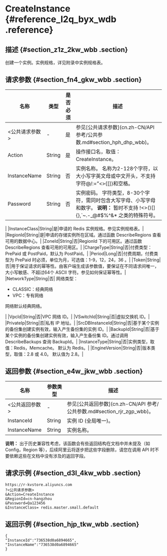 # CreateInstance {#reference_l2q_byx_wdb .reference}

## 描述 {#section_z1z_2kw_wbb .section}

创建一个实例。实例规格，详见附录中实例规格表。

## 请求参数 {#section_fn4_gkw_wbb .section}

|名称|类型|是否必须|描述|
|--|--|----|--|
|<公共请求参数\>|-|是|参见[公共请求参数](cn.zh-CN/API 参考/公共参数.md#section_hph_dhp_wbb)。|
|Action|String|是|操作接口名，取值：CreateInstance。|
|InstanceName|String|否|实例名称。 名称为2-128个字符，以大小写字英文母或中文开头，不支持字符@/:=”<\>\{\[\]\}和空格。|
|Password|String|否|实例密码。 字符类型，8-30个字符，需同时包含大写字母、小写字母和数字。 **说明：** 暂时不支持 !<\>\(\)\[\]\{\},\`~.-\_@\#$%^&\* 之类的特殊符号。

|
|InstanceClass|String|是|申请的 Redis 实例规格。参见实例规格表。|
|RegionId|String|是|申请的存储实例所在区域。通过函数 DescribeRegions 查看可用的数据中心。|
|ZoneId|String|否|RegionId 下的可用区。通过函数 DescribeRegions 查看可用的可用区。|
|ChargeType|String|否|付费类型：PrePaid 或 PostPaid，默认为 PostPaid。|
|Period|Long|否|付费周期，付费类型为 PrePaid 时必须，单位为月，可选值：1-9，12，24，36 。|
|Token|String|否|用于保证请求的幂等性。由客户端生成该参数值，要保证在不同请求间唯一，大小写敏感、不超过64个 ASCII 字符。参见如何保证幂等性。|
|NetworkType|String|否| 网络类型：

 -   CLASSIC：经典网络
-   VPC：专有网络

 网络默认经典网络。

 |
|VpcId|String|否|VPC 网络 ID。|
|VSwitchId|String|否|虚拟交换机 ID。|
|PrivateIp|String|否|私有 IP 地址。|
|SrcDBInstanceId|String|否|基于某个实例的备份集创建实例有效，输入产生备份集的实例 ID。|
|BackupId|String|否|基于某个实例的备份集创建实例有效，输入产生备份集 ID。通过调用 DescribeBackups 查询 BackupId。|
|InstanceType|String|否|实例类型，取值：Redis，Memcache。 默认为 Redis。|
|EngineVersion|String|否|版本类型，取值：2.8 或 4.0。 默认值为 2.8。|

## 返回参数 {#section_e4w_jkw_wbb .section}

|名称|参数类型|描述|
|--|----|--|
|<公共返回参数\>|-|参见[公共返回参数](cn.zh-CN/API 参考/公共参数.md#section_rjr_zgp_wbb)。|
|InstanceId|String|实例 ID \(全局唯一\)。|
|InstanceName|String|实例名称。|

**说明：** 出于历史兼容性考虑，该函数会有些返回结构在文档中并未提及（如 Config，Region 等），后续阿里云将逐步把这些字段删除，请您在调用 API 时不要依赖这些在文档中没有涉及的返回字段。

## 请求示例 {#section_d3l_4kw_wbb .section}

```
https://r-kvstore.aliyuncs.com
?<公共请求参数>
&Action=CreateInstance
&RegionId=cn-hangzhou
&Password=Qa123456
&InstanceClass= redis.master.small.default
```

## 返回示例 {#section_hjp_tkw_wbb .section}

```
{
"InstanceId":"736538d0a6894665",
"InstanceName":"736538d0a6894665"
}
```

